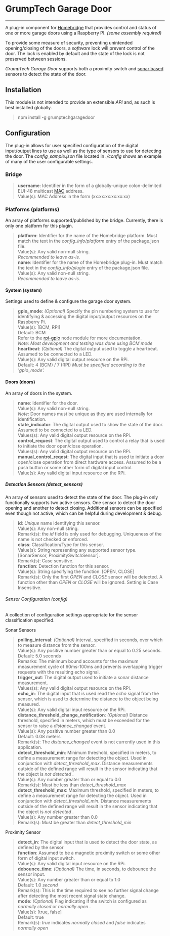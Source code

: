# GrumpTech Garage Door
----------------------
A plug-in component for [Homebridge](https://github.com/nfarina/homebridge "GitHub link") that provides control and status of one or more garage doors using a Raspberry PI. _(some assembly required)_

To provide some measure of security, preventing unintended opening/closing of the doors, a _software_ lock will prevent control of the door. The lock is enabled by default and the state of the lock is not preserved between sessions.

_GrumpTech Garage Door_ supports both a proximity switch and [sonar based](https://lastminuteengineers.com/arduino-sr04-ultrasonic-sensor-tutorial/ "HC-SR04") sensors to detect the state of the door.

## Installation
This module is not intended to provide an extensible _API_ and, as such is best installed globally.

> npm install -g grumptechgaragedoor

##  Configuration
The plug-in allows for user specified configuration of the digital input/output lines to use as well as the type of sensors to use for detecting the door. The *config_sample.json* file located in *./config* shows an example of many of the user configurable settings.

### Bridge
> **username**:
Identifier in the form of a globally-unique colon-delimited EUI-48 multicast [MAC](https://en.wikipedia.org/wiki/MAC_address "MAC Address") address.  
Value(s): MAC Address in the form (xx:xx:xx:xx:xx:xx)
### Platforms (platforms)
An array of platforms supported/published by the bridge. Currently, there is only one platform for this plugin.
> **platform**:
Identifier for the name of the Homebridge platform. Must match the text in the *config_info/platform* entry of the package.json file.  
Value(s): Any valid non-null string.  
*Recommended to leave as-is.*  
> **name**:
Identifier for the name of the Homebridge plug-in. Must match the text in the *config_info/plugin* entry of the package.json file.  
Value(s): Any valid non-null string.  
*Recommended to leave as-is.*
#### System (system)
Settings used to define & configure the garage door system.
> **gpio_mode**:
*(Optional)* Specify the pin numbering system to use for identifying & accessing the digital input/output resources on the Raspberry Pi.  
Value(s): [BCM, RPI]  
Default: BCM  
Refer to the [rpi-gpio](https://github.com/JamesBarwell/rpi-gpio.js "rpi-gpio") node module for more documentation.  
*Note: Most development and testing was done using BCM mode*  
> **heartbeat**:
*(Optional)* The digital output used to toggle a heartbeat. Assumed to be connected to a LED.  
Value(s): Any valid digital output resource on the RPi.  
Default: 4 (BCM) / 7 (RPI)
*Must be specified according to the 'gpio_mode'.*
#### Doors (doors)
An array of doors in the system.  
> **name**:
Identifier for the door.  
Value(s): Any valid non-null string.  
*Note*: Door names must be unique as they are used internally for identification.  
> **state_indicator**:
The digital output used to show the state of the door. Assumed to be connected to a LED.  
Values(s): Any valid digital output resource on the RPi.  
> **control_request**:
The digital output used to control a relay that is used to  initiate the door open/close operation.  
Values(s): Any valid digital output resource on the RPi.  
> **manual_control_reqest**:
The digital input that is used to initiate a door open/close operation from direct hardware access. Assumed to be a push button or some other form of digital input control.  
Value(s): Any valid digital input resource on the RPi.

##### Detection Sensors (detect_sensors)
An array of sensors used to detect the state of the door. The plug-in only functionally supports two active sensors. One sensor to detect the door opening and another to detect closing. Additional sensors can be specified even though not active, which can be helpful during development & debug.
> **id**:
_Unique_ name identifying this sensor.  
Value(s): Any non-null string.  
Remark(s): the _id_ field is only used for debugging. Uniqueness of the name is not checked or enforced.  
> **class**:
Classification/Type for this sensor.  
Value(s): String representing any supported sensor type. [SonarSensor, ProximitySwitchSensor].  
Remark(s): Case sensitive.  
> **function**:
Detection function for this sensor.  
Value(s): String specifying the function. [OPEN, CLOSE]  
Remark(s): Only the first _OPEN_ and _CLOSE_ sensor will be detected. A function other than _OPEN_ or _CLOSE_ will be ignored. Setting is Case Insensitive.
###### Sensor Configuration (config)
A collection of configuration settings appropriate for the sensor classification specified.  

Sonar Sensors  
> **polling_interval**:
*(Optional)* Interval, specified in seconds, over which to measure distance from the sensor.  
Value(s): Any positive number greater than or equal to 0.25 seconds.  
Default: 5.0 seconds  
Remarks: The minimum bound accounts for the maximum measurement cycle of 60ms-100ms and prevents overlapping trigger requests with the resulting echo signal.    
> **trigger_out**:
The digital output used to initiate a sonar distance measurement.  
Values(s): Any valid digital output resource on the RPi.  
> **echo_in**:
The digital input that is used read the *echo* signal from the sensor, which is used to determine the distance to the object being measured.  
Value(s): Any valid digital input resource on the RPi.  
> **distance_threshold_change_notification**:
*(Optional)* Distance threshold, specified in meters, which must be exceeded for the sensor to raise a *distance_changed* event.  
Value(s): Any positive number greater than 0.0  
Default: 0.08 meters  
Remark(s): The *distance_changed* event is not currently used in this application.  
> **detect_threshold_min**:
Minimum threshold, specified in meters, to define a measurement range for detecting the object. Used in conjunction with *detect_threshold_max*. Distance measurements outside of the defined range will result in the sensor indicating that the object is *not detected* .  
Value(s): Any number greater than or equal to 0.0  
Remark(s): Must be less than *detect_threshold_max*  
> **detect_threshold_max**:
Maximum threshold, specified in meters, to define a measurement range for detecting the object. Used in conjunction with *detect_threshold_min*. Distance measurements outside of the defined range will result in the sensor indicating that the object is *not detected* .  
Value(s): Any number greater than 0.0  
Remark(s): Must be greater than *detect_threshold_min*  

Proximity Sensor  
> **detect_in**:
The digital input that is used to detect the door state, as defined by the sensor  
> **function**:
Assumed to be a magnetic proximity switch or some other form of digital input switch.  
Value(s): Any valid digital input resource on the RPi.  
> **debounce_time**:
*(Optional)* The time, in seconds, to debounce the sensor input.  
Value(s): Any number greater than or equal to 1.0  
Default: 1.0 _second_  
Remark(s): This is the time required to see no further signal change after detecting the most recent signal state change.  
> **mode**:
*(Optional)* Flag indicating if the switch is configured as _normally closed_ or _normally open_ .  
Value(s): [true, false]  
Default: true  
Remark(s): _true_ indicates _normally closed_  and _false_ indicates _normally open_  
